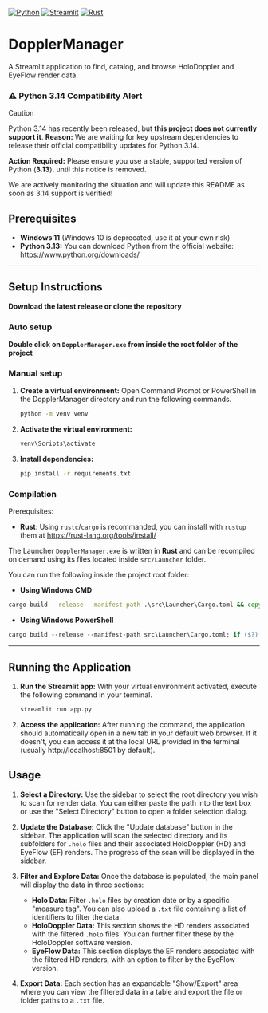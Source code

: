 [![Python](https://img.shields.io/badge/python-3.13-blue?style=for-the-badge&logo=Python&logoColor=%23FFD43B)](https://www.python.org/downloads/release/python-3138/)
[![Streamlit](https://img.shields.io/badge/streamlit-1.50.0-red?style=for-the-badge&logo=streamlit&logoColor=%23ff4b4b&color=%23ff4b4b)](https://streamlit.io/)
[![Rust](https://img.shields.io/badge/rust-1.90.0-red?style=for-the-badge&logo=Rust&logoColor=%23CE422B&color=%23CE422B)](https://blog.rust-lang.org/2025/09/18/Rust-1.90.0/)

# DopplerManager

A Streamlit application to find, catalog, and browse HoloDoppler and EyeFlow render data.

### ⚠️ Python 3.14 Compatibility Alert

> [!CAUTION]
> Python 3.14 has recently been released, but **this project does not currently support it**.
> **Reason:** We are waiting for key upstream dependencies to release their official compatibility updates for Python 3.14.
>
> **Action Required:** Please ensure you use a stable, supported version of Python (**3.13**), until this notice is removed.
>
> We are actively monitoring the situation and will update this README as soon as 3.14 support is verified!

## Prerequisites

- **Windows 11** (Windows 10 is deprecated, use it at your own risk)
- **Python 3.13:** You can download Python from the official website: https://www.python.org/downloads/

---

## Setup Instructions

**Download the latest release or clone the repository**

### Auto setup

**Double click on `DopplerManager.exe` from inside the root folder of the project**

### Manual setup

1.  **Create a virtual environment:**
    Open Command Prompt or PowerShell in the DopplerManager directory and run the following commands.

    ```bash
    python -m venv venv
    ```

2.  **Activate the virtual environment:**

    ```bash
    venv\Scripts\activate
    ```

3.  **Install dependencies:**
    ```bash
    pip install -r requirements.txt
    ```

### Compilation

Prerequisites:

- **Rust**: Using `rustc`/`cargo` is recommanded, you can install with `rustup` them at https://rust-lang.org/tools/install/

The Launcher `DopplerManager.exe` is written in **Rust** and can be recompiled on demand using its files located inside `src/Launcher` folder.

You can run the following inside the project root folder:

- **Using Windows CMD**

```cmd
cargo build --release --manifest-path .\src\Launcher\Cargo.toml && copy .\src\Launcher\target\release\DopplerManager.exe DopplerManager.exe
```

- **Using Windows PowerShell**

```ps
cargo build --release --manifest-path src\Launcher\Cargo.toml; if ($?) { copy-item -Path src\Launcher\target\release\DopplerManager.exe -Destination DopplerManager.exe }
```

---

## Running the Application

1.  **Run the Streamlit app:**
    With your virtual environment activated, execute the following command in your terminal.

    ```bash
    streamlit run app.py
    ```

2.  **Access the application:**
    After running the command, the application should automatically open in a new tab in your default web browser. If it doesn't, you can access it at the local URL provided in the terminal (usually http://localhost:8501 by default).

## Usage

1.  **Select a Directory:**
    Use the sidebar to select the root directory you wish to scan for render data. You can either paste the path into the text box or use the "Select Directory" button to open a folder selection dialog.

2.  **Update the Database:**
    Click the "Update database" button in the sidebar. The application will scan the selected directory and its subfolders for `.holo` files and their associated HoloDoppler (HD) and EyeFlow (EF) renders. The progress of the scan will be displayed in the sidebar.

3.  **Filter and Explore Data:**
    Once the database is populated, the main panel will display the data in three sections:

    - **Holo Data:** Filter `.holo` files by creation date or by a specific "measure tag". You can also upload a `.txt` file containing a list of identifiers to filter the data.
    - **HoloDoppler Data:** This section shows the HD renders associated with the filtered `.holo` files. You can further filter these by the HoloDoppler software version.
    - **EyeFlow Data:** This section displays the EF renders associated with the filtered HD renders, with an option to filter by the EyeFlow version.

4.  **Export Data:**
    Each section has an expandable "Show/Export" area where you can view the filtered data in a table and export the file or folder paths to a `.txt` file.
